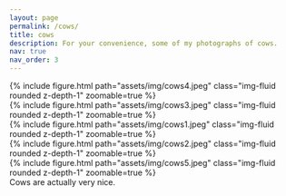 ```yaml
---
layout: page
permalink: /cows/
title: cows
description: For your convenience, some of my photographs of cows.
nav: true
nav_order: 3
---
```



<div class="row mt-3">
    <div class="col-sm mt-3 mt-md-0">
        {% include figure.html path="assets/img/cows4.jpeg" class="img-fluid rounded z-depth-1" zoomable=true %}
    </div>
     <div class="col-sm mt-3 mt-md-0">
        {% include figure.html path="assets/img/cows3.jpeg" class="img-fluid rounded z-depth-1" zoomable=true %}
    </div>
</div>

<div class="row mt-3">
    <div class="col-sm mt-3 mt-md-0">
        {% include figure.html path="assets/img/cows1.jpeg" class="img-fluid rounded z-depth-1" zoomable=true %}
    </div>
</div>

<div class="row mt-3">
    <div class="col-sm mt-3 mt-md-0">
        {% include figure.html path="assets/img/cows2.jpeg" class="img-fluid rounded z-depth-1" zoomable=true %}
    </div>
    <div class="col-sm mt-3 mt-md-0">
        {% include figure.html path="assets/img/cows5.jpeg" class="img-fluid rounded z-depth-1" zoomable=true %}
    </div>
</div>

<div class="caption">
    Cows are actually very nice.
</div>
